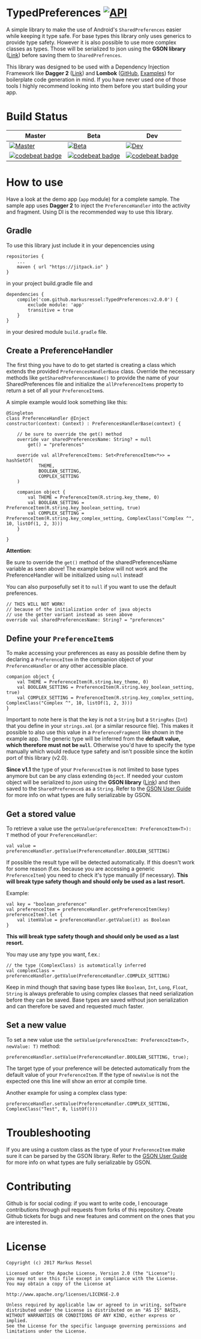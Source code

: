 # TypedPreferences [![API](https://img.shields.io/badge/API-14%2B-brightgreen.svg?style=flat)](https://android-arsenal.com/api?level=14)
A simple library to make the use of Android's ```SharedPreferences``` easier while keeping it type safe.
For base types this library only uses generics to provide type safety.
However it is also possible to use more complex classes as types.
Those will be serialized to json using the **GSON library** ([Link](https://github.com/google/gson)) before saving them to ```SharedPrefrences```.
 
This library was designed to be used with a Dependency Injection Framework like **Dagger 2** ([Link](https://github.com/google/dagger)) and **Lombok** ([GitHub](https://github.com/rzwitserloot/lombok), [Examples](https://projectlombok.org/features/all)) for boilerplate code generation in mind.
If you have never used one of those tools I highly recommend looking into them before you start building your app.

# Build Status

| Master       | Beta | Dev               |
|--------------|------|-------------------|
| [![Master](https://travis-ci.org/markusressel/TypedPreferences.svg?branch=master)](https://travis-ci.org/markusressel/TypedPreferences/branches) | [![Beta](https://travis-ci.org/markusressel/TypedPreferences.svg?branch=beta)](https://travis-ci.org/markusressel/TypedPreferences/branches) | [![Dev](https://travis-ci.org/markusressel/TypedPreferences.svg?branch=dev)](https://travis-ci.org/markusressel/TypedPreferences/branches) |
| [![codebeat badge](https://codebeat.co/badges/3d9e0c73-a078-48bc-8b8a-4a9128df9163)](https://codebeat.co/projects/github-com-markusressel-typedpreferences-master) | [![codebeat badge](https://codebeat.co/badges/f1691217-6add-4abf-a39c-562dbbbbeaeb)](https://codebeat.co/projects/github-com-markusressel-typedpreferences-beta) | [![codebeat badge](https://codebeat.co/badges/bdfcb8d6-75e4-4b51-9a72-5f6a975859d3)](https://codebeat.co/projects/github-com-markusressel-typedpreferences-dev) |



# How to use
Have a look at the demo app (```app```  module) for a complete sample.
The sample app uses **Dagger 2** to inject the ```PreferenceHandler``` into the activity and fragment.
Using DI is the recommended way to use this library.

## Gradle
To use this library just include it in your depencencies using

    repositories {
        ...
        maven { url "https://jitpack.io" }
    }

in your project build.gradle file and

    dependencies {
        compile('com.github.markusressel:TypedPreferences:v2.0.0') {
            exclude module: 'app'
            transitive = true
        }
    }

in your desired module ```build.gradle``` file.

## Create a PreferenceHandler
The first thing you have to do to get started is creating a class which extends the provided ```PreferencesHandlerBase``` class.
Override the necessary methods like ```getSharedPreferencesName()``` to provide the name of your SharedPreferences file and initialize the ```allPreferenceItems``` property to return a set of all your ```PreferenceItem```s.

A simple example would look something like this:
```
@Singleton
class PreferenceHandler @Inject
constructor(context: Context) : PreferencesHandlerBase(context) {

    // be sure to override the get() method
    override var sharedPreferencesName: String? = null
        get() = "preferences"

    override val allPreferenceItems: Set<PreferenceItem<*>> = hashSetOf(
            THEME,
            BOOLEAN_SETTING,
            COMPLEX_SETTING
    )

    companion object {
        val THEME = PreferenceItem(R.string.key_theme, 0)
        val BOOLEAN_SETTING = PreferenceItem(R.string.key_boolean_setting, true)
        val COMPLEX_SETTING = PreferenceItem(R.string.key_complex_setting, ComplexClass("Complex ^", 10, listOf(1, 2, 3)))
    }

}
```

**Attention**:

Be sure to override the ```get()``` method of the sharedPreferencesName variable as seen above!
The example below will not work and the PreferenceHandler will be initialized using ```null``` instead!

You can also purposefully set it to ```null``` if you want to use the default preferences.

```
// THIS WILL NOT WORK!
// because of the initialization order of java objects
// use the getter variant instead as seen above
override val sharedPreferencesName: String? = "preferences"
```

## Define your ```PreferenceItem```s

To make accessing your preferences as easy as possible define them by declaring a ```PreferenceItem``` in the companion object of your ```PreferenceHandler``` or any other accessible place.
```
companion object {
    val THEME = PreferenceItem(R.string.key_theme, 0)
    val BOOLEAN_SETTING = PreferenceItem(R.string.key_boolean_setting, true)
    val COMPLEX_SETTING = PreferenceItem(R.string.key_complex_setting, ComplexClass("Complex ^", 10, listOf(1, 2, 3)))
}
```

Important to note here is that the key is not a ```String``` but a ```StringRes``` (```Int```) that you define in your ```strings.xml``` (or a similar resource file). This makes it possible to also use this value in a ```PreferenceFragment``` like shown in the example app.
The generic type will be inferred from the **default value, which therefore must not be ```null```**. Otherwise you'd have to specify the type manually which would reduce type safety and isn't possible since the kotlin port of this library (v2.0).
 
**Since v1.1** the type of your ```PreferenceItem``` is not limited to base types anymore but can be any class extending ```Object```.
If needed your custom object will be serialized to *json* using the **GSON library** ([Link](https://github.com/google/gson)) and then saved to the ```SharedPreference```s as a ```String```.
Refer to the [GSON User Guide](https://github.com/google/gson/blob/master/UserGuide.md) for more info on what types are fully serializable by GSON.

## Get a stored value

To retrieve a value use the ```getValue(preferenceItem: PreferenceItem<T>): T``` method of your ```PreferenceHandler```:
```
val value = preferenceHandler.getValue(PreferenceHandler.BOOLEAN_SETTING)
```

If possible the result type will be detected automatically.
If this doesn't work for some reason (f.ex. because you are accessing a generic ```PreferenceItem```) you need to check it's type manually (if necessary).
**This will break type safety though and should only be used as a last resort.**

Example:
```
val key = "boolean_preference"
val preferenceItem = preferenceHandler.getPreferenceItem(key)
preferenceItem?.let {
    val itemValue = preferenceHandler.getValue(it) as Boolean
}
```
**This will break type safety though and should only be used as a last resort.**

You may use any type you want, f.ex.:
```
// the type (ComplexClass) is automatically inferred
val complexClass = preferenceHandler.getValue(PreferenceHandler.COMPLEX_SETTING)
```

Keep in mind though that saving base types like ```Boolean```, ```Int```, ```Long```, ```Float```, ```String``` is always preferable to using complex classes that need serialization before they can be saved.
Base types are saved without json serialization and can therefore be saved and requested much faster.

## Set a new value

To set a new value use the ```setValue(preferenceItem: PreferenceItem<T>, newValue: T)``` method:
```
preferenceHandler.setValue(PreferenceHandler.BOOLEAN_SETTING, true);
```

The target type of your preference will be detected automatically from the default value of your ```PreferenceItem```.
If the type of ```newValue``` is not the expected one this line will show an error at compile time.

Another example for using a complex class type:
```
preferenceHandler.setValue(PreferenceHandler.COMPLEX_SETTING, ComplexClass("Test", 0, listOf()))
```


# Troubleshooting

If you are using a custom class as the type of your ```PreferenceItem``` make sure it can be parsed by the GSON library.
Refer to the [GSON User Guide](https://github.com/google/gson/blob/master/UserGuide.md) for more info on what types are fully serializable by GSON.

# Contributing

Github is for social coding: if you want to write code, I encourage contributions through pull requests from forks of this repository. Create Github tickets for bugs and new features and comment on the ones that you are interested in.

# License

    Copyright (c) 2017 Markus Ressel

    Licensed under the Apache License, Version 2.0 (the "License");
    you may not use this file except in compliance with the License.
    You may obtain a copy of the License at
    
    http://www.apache.org/licenses/LICENSE-2.0
    
    Unless required by applicable law or agreed to in writing, software
    distributed under the License is distributed on an "AS IS" BASIS,
    WITHOUT WARRANTIES OR CONDITIONS OF ANY KIND, either express or implied.
    See the License for the specific language governing permissions and
    limitations under the License.
